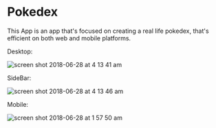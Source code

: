 # Pokedex

This App is an app that's focused on creating a real life pokedex, that's efficient on both web and mobile platforms.

Desktop:

![screen shot 2018-06-28 at 4 13 41 am](https://user-images.githubusercontent.com/28635782/42031080-d24d6172-7a89-11e8-85b2-30a5c61d2e42.png)

SideBar:

![screen shot 2018-06-28 at 4 13 46 am](https://user-images.githubusercontent.com/28635782/42031083-d3f66c12-7a89-11e8-937b-6b562349eda0.png)


Mobile:

![screen shot 2018-06-28 at 1 57 50 am](https://user-images.githubusercontent.com/28635782/42024359-da28f55e-7a76-11e8-9966-23ef1482fc1c.png)